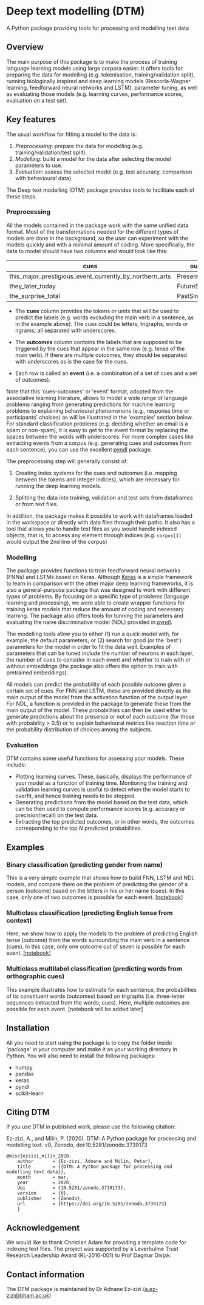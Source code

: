 # Deep text modelling (DTM)

A Python package providing tools for processing and modelling text data

## Overview

The main purpose of this package is to make the process of training language learning models using large corpora easier. It offers tools for preparing the data for modelling (e.g. tokenisation, training/validation split), running biologically inspired and deep learning models (Rescorla-Wagner learning, feedforward neural networks and LSTM), parameter tuning, as well as evaluating those models (e.g. learning curves, performance scores, evaluation on a test set).  

## Key features

The usual workflow for fitting a model to the data is:

1) *Preprocessing*: prepare the data for modelling (e.g. training/validation/test split).
2) *Modelling*: build a model for the data after selecting the model parameters to use.  
3) *Evaluation*: assess the selected model (e.g. test accuracy, comparison with behavioural data).

The Deep text modelling (DTM) package provides tools to facilitate each of these steps.

### Preprocessing

All the models contained in the package work with the same unified data format. Most of the transformations needed for the different types of models are done in the background, so the user can experiment with the models quickly and with a minimal amount of coding. More specifically, the data to model should have two columns and would look like this: 

cues | outcomes
---- | -------
this_major_prestigious_event_currently_by_northern_arts | PresentProgressive
they_later_today | FutureSimple
the_surprise_total | PastSimple

- The **cues** column provides the tokens or units that will be used to predict the labels (e.g. words excluding the main verb in a sentence, as in the example above). The cues could be letters, trigraphs, words or ngrams; all separated with underscores. 

- The **outcomes** column contains the labels that are supposed to be triggered by the cues that appear in the same row (e.g. tense of the main verb). If there are multiple outcomes, they should be separated with underscores as is the case for the cues. 

- Each row is called an **event** (i.e. a combination of a set of cues and a set of outcomes).

Note that this 'cues-outcomes' or 'event' format, adopted from the associative learning literature, allows to model a wide range of language problems ranging from generating predictions for machine learning problems to explaining behavioural phenomenons (e.g., response time or participants' choices) as will be illustrated in the 'examples' section below. For standard classification problems (e.g. deciding whether an email is a spam or non-spam), it is easy to get to the event format by replacing the spaces between the words with underscores. For more complex cases like extracting events from a corpus (e.g. generating cues and outcomes from each sentence), you can use the excellent [pyndl](https://pyndl.readthedocs.io/en/latest/index.html) package.  

The preprocessing step will generally consist of:

1) Creating index systems for the cues and outcomes (i.e. mapping between the tokens and integer indices), which are necessary for running the deep learning models. 

2) Splitting the data into training, validation and test sets from dataframes or from text files.

In addition, the package makes it possible to work with dataframes loaded in the workspace or directly with data files through their paths. It also has a tool that allows you to handle text files as you would handle indexed objects, that is, to access any element through indices (e.g. `corpus[1]` would output the 2nd line of the corpus) 

### Modelling

The package provides functions to train feedforward neural networks (FNNs) and LSTMs based on Keras. Although [Keras](https://keras.io/) is a simple framework to learn in comparison with the other major deep learning frameworks, it is also a general-purpose package that was designed to work with different types of problems. By focusing on a specific type of problems (language learning and processing), we were able to create wrapper functions for training keras models that reduce the amount of coding and necessary learning. The package also offers tools for tunning the parameters and evaluating the naive discriminative model (NDL) provided in [pyndl](https://pyndl.readthedocs.io/en/latest/index.html). 

The modelling tools allow you to either (1) run a quick model with, for example, the default parameters; or (2) search for good (or the 'best') parameters for the model in order to fit the data well. Examples of parameters that can be tuned include the number of neurons in each layer, the number of cues to consider in each event and whether to train with or without embeddings (the package also offers the option to train with pretrained embeddings).  

All models can predict the probability of each possible outcome given a certain set of cues. For FNN and LSTM, these are provided directly as the main output of the model from the activation function of the output layer. For NDL, a function is provided in the package to generate these from the main output of the model. These probabilities can then be used either to generate predictions about the presence or not of each outcome (for those with probability > 0.5) or to explain behavioural metrics like reaction time or the probability distribution of choices among the subjects.  

### Evaluation

DTM contains some useful functions for assessing your models. These include:

- Plotting learning curves. These, basically, displays the performance of your model as a function of training time. Monitoring the training and validation learning curves is useful to detect when the model starts to overfit, and hence training needs to be stopped.  
- Generating predictions from the model based on the test data, which can be then used to compute performance scores (e.g. accuracy or precision/recall) on the test data. 
- Extracting the top predicted outcomes, or in other words, the outcomes corresponding to the top *N* predicted probabilities.

## Examples

### Binary classification (predicting gender from name)

This is a very simple example that shows how to build FNN, LSTM and NDL models, and compare them on the problem of predicting the gender of a person (outcome) based on the letters in his or her name (cues). In this case, only one of two outcomes is possible for each event. [[notebook]](https://nbviewer.jupyter.org/gist/Adnane017/b4f66f33b248653808868345a0612434)

### Multiclass classification (predicting English tense from context)

Here, we show how to apply the models to the problem of predicting English tense (outcome) from the words surrounding the main verb in a sentence (cues). In this case, only one outcome out of seven is possible for each event. [[notebook]](https://nbviewer.jupyter.org/gist/Adnane017/dbdc2659b4b53756aab209237e2f407e)

### Multiclass multilabel classification (predicting words from orthographic cues)

This example illustrates how to estimate for each sentence, the probabilities of its constituent words (outcomes) based on trigraphs (i.e. three-letter sequences extracted from the words; cues). Here, multiple outcomes are possible for each event. [notebook will be added later]

## Installation

All you need to start using the package is to copy the folder inside 'package' in your computer and make it as your working directory in Python. You will also need to install the following packages:

- numpy
- pandas
- keras
- pyndl
- scikit-learn 

## Citing DTM

If you use DTM in published work, please use the following citation:

Ez-zizi, A., and Milin, P. (2020). DTM: A Python package for processing and modelling text. v0, Zenodo, doi:10.5281/zenodo.3739173

```
@misc{ezzizi_milin_2020,
    author       = {Ez-zizi, Adnane and Milin, Petar},
    title        = {{DTM: A Python package for processing and modelling text data}},
    month        = mar,
    year         = 2020,
    doi          = {10.5281/zenodo.3739173},
    version      = {0},
    publisher    = {Zenodo},
    url          = {https://doi.org/10.5281/zenodo.3739173}
    }
  ```

## Acknowledgement 

We would like to thank Christian Adam for providing a template code for indexing text files. The project was supported by a Leverhulme Trust Research Leadership Award (RL-2016-001) to Prof Dagmar Divjak.

## Contact information

The DTM package is maintained by Dr Adnane Ez-zizi (a.ez-zizi@bham.ac.uk)
